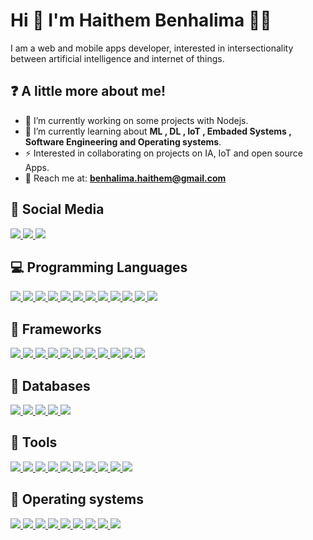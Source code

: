 # Hi 👋 I'm Haithem Benhalima 👨‍💻

I am a web and mobile apps developer, interested in intersectionality between artificial intelligence and internet of things. 



## :question: A little more about me!


- 🔭 I’m currently working on some projects with Nodejs.
- 🌱 I’m currently learning about **ML , DL , IoT , Embaded Systems , Software Engineering and Operating systems**.
- ⚡ Interested in collaborating on projects on IA, IoT and open source Apps.
- 💬 Reach me at: **benhalima.haithem@gmail.com**


## :calling: Social Media


<a href="https://www.facebook.com/haithem.benhalima.3/">
  <img src="https://img.shields.io/badge/Facebook-1877F2?style=for-the-badge&logo=facebook&logoColor=white">
</a>
<a href="https://linkedin.com/in/haithem-benhalima">
  <img src="https://img.shields.io/badge/LinkedIn-0077B5?style=for-the-badge&logo=linkedin&logoColor=white">
</a>
<a href="https://t.me/haithem_benhalima">
  <img src="https://img.shields.io/badge/Telegram-0088CC?style=for-the-badge&logo=telegram&logoColor=white">
</a>

## :computer: Programming Languages


<a href="#">
  <img src="https://img.shields.io/badge/Python-3776AB?style=for-the-badge&logo=python&logoColor=white">
</a>
<a href="#">
  <img src="https://img.shields.io/badge/HTML5-E34F26?style=for-the-badge&logo=html5&logoColor=white">
</a>
<a href="#">
  <img src="https://img.shields.io/badge/CSS3-1572B6?style=for-the-badge&logo=css3&logoColor=white">
</a>
<a href="#">
  <img src="https://img.shields.io/badge/JavaScript-323330?style=for-the-badge&logo=javascript&logoColor=F7DF1E">
</a>
<a href="#">
  <img src="https://img.shields.io/badge/C/C++-00599C?style=for-the-badge&logo=c&logoColor=white">
</a>
<a href="#">
  <img src="https://img.shields.io/badge/Java-ED8B00?style=for-the-badge&logo=oraclejava&logoColor=white">
</a>
<a href="#">
  <img src="https://img.shields.io/badge/Assembly-4F4F4F?style=for-the-badge&logo=oraclejava&logoColor=white">
</a>
<a href="#">
  <img src="https://img.shields.io/badge/PHP-777BB4?style=for-the-badge&logo=php&logoColor=white">
</a>
<a href="#">
  <img src="https://img.shields.io/badge/Dart-0075BA?style=for-the-badge&logo=dart&logoColor=white">
</a>
<a href="#">
  <img src="https://img.shields.io/badge/SQL-D5891B?style=for-the-badge&logo=sql&logoColor=white">
</a>
<a href="#">
  <img src="https://img.shields.io/badge/Git-F05032?style=for-the-badge&logo=git&logoColor=white">
</a>
<a href="#">
  <img src="https://img.shields.io/badge/Shell_Script-121011?style=for-the-badge&logo=gnu-bash&logoColor=white">
</a>


## :sparkler: Frameworks




<a href="#">
  <img src="https://img.shields.io/badge/laravel-E5500F?style=for-the-badge&logo=laravel&logoColor=white">
</a>
<a href="#">
  <img src="https://img.shields.io/badge/flutter-1995C4?style=for-the-badge&logo=flutter&logoColor=white">
</a>
<a href="#">
  <img src="https://img.shields.io/badge/LaTeX-47A141?style=for-the-badge&logo=LaTeX&logoColor=white">
</a>
<a href="#">
  <img src="https://img.shields.io/badge/ajax-2F50A7?style=for-the-badge&logo=ajax&logoColor=white">
</a>
<a href="#">
  <img src="https://img.shields.io/badge/Sass-CC6699?style=for-the-badge&logo=sass&logoColor=white">
</a>
<a href="#">
  <img src="https://img.shields.io/badge/Express.js-50667C?style=for-the-badge&logo=express&logoColor=#61dbfb">
</a>
<a href="#">
  <img src="https://img.shields.io/badge/Markdown-000000?style=for-the-badge&logo=markdown&logoColor=white">
</a>
<a href="#">
  <img src="https://img.shields.io/badge/Tailwind_CSS-38B2AC?style=for-the-badge&logo=tailwind-css&logoColor=white">
</a>
<a href="#">
  <img src="https://img.shields.io/badge/json-5A5E63?style=for-the-badge&logo=json&logoColor=white">
</a>
<a href="#">
  <img src="https://img.shields.io/badge/Bootstrap-563D7C?style=for-the-badge&logo=bootstrap&logoColor=white">
</a>
<a href="#">
  <img src="https://img.shields.io/badge/jQuery-0769AD?style=for-the-badge&logo=jquery&logoColor=white">
</a>


## :battery: Databases

<a href="#">
  <img src="https://img.shields.io/badge/MySQL-00000F?style=for-the-badge&logo=mysql&logoColor=white">
</a>
<a href="#">
  <img src="https://img.shields.io/badge/MongoDB-white?style=for-the-badge&logo=mongodb&logoColor=4EA94B">
</a>
<a href="#">
  <img src="https://img.shields.io/badge/SQLite-07405E?style=for-the-badge&logo=sqlite&logoColor=white">
</a>
<a href="#">
  <img src="https://img.shields.io/badge/Hive-23BAD1?style=for-the-badge&logo=hive&logoColor=white">
</a>
<a href="#">
  <img src="https://img.shields.io/badge/Firebase-EACF10?style=for-the-badge&logo=firebase&logoColor=black">
</a>

## :wrench: Tools


<a href="#">
  <img src="https://img.shields.io/badge/Firefox_Browser-FF7139?style=for-the-badge&logo=Firefox-Browser&logoColor=white">
</a>
<a href="#">
  <img src="https://img.shields.io/badge/Brave%20Brower-D15223?style=for-the-badge&logo=brave&logoColor=white">
</a>
<a href="#">
  <img src="https://img.shields.io/badge/Opera%20Browser-D10000?style=for-the-badge&logo=opera&logoColor=white">
</a>
<a href="#">
  <img src="https://img.shields.io/badge/Visual_Studio_Code-0078D4?style=for-the-badge&logo=visual%20studio%20code&logoColor=white">
</a>
<a href="#">
  <img src="https://img.shields.io/badge/Atom-0BB458?style=for-the-badge&logo=atom&logoColor=white">
</a>
<a href="#">
  <img src="https://img.shields.io/badge/Jupyter-F37626.svg?&style=for-the-badge&logo=Jupyter&logoColor=white">
</a>
<a href="#">
  <img src="https://img.shields.io/badge/vim-059419?style=for-the-badge&logo=vim&logoColor=white">
</a>
<a href="#">
  <img src="https://img.shields.io/badge/intellij-0A0A0A?style=for-the-badge&logo=intellijidea&logoColor=white">
</a>
<a href="#">
  <img src="https://img.shields.io/badge/Google Colab-F9AB00?style=for-the-badge&logo=googlecolab&color=525252">
</a>
<a href="#">
  <img src="https://img.shields.io/badge/Figma-AE06B9?style=for-the-badge&logo=figma&logoColor=white">
</a>  


## :rocket: Operating systems

<a href="#">
  <img src="https://img.shields.io/badge/windows-1183D2?style=for-the-badge&logo=windows&logoColor=white">
</a>  
<a href="#">
  <img src="https://img.shields.io/badge/debian-B71E09?style=for-the-badge&logo=debian&logoColor=white">
</a>  
<a href="#">
  <img src="https://img.shields.io/badge/ubuntu-D57210?style=for-the-badge&logo=ubuntu&logoColor=white">
</a>  
<a href="#">
  <img src="https://img.shields.io/badge/Mx%20linux-222222?style=for-the-badge&logo=mxlinux&logoColor=white">
</a>  
<a href="#">
  <img src="https://img.shields.io/badge/kali%20linux-091E46?style=for-the-badge&logo=kalilinux&logoColor=white">
</a>  
<a href="#">
  <img src="https://img.shields.io/badge/arch%20linux-192A68?style=for-the-badge&logo=archlinux&logoColor=white">
</a>
<a href="#">
  <img src="https://img.shields.io/badge/Manjaro-128C01?style=for-the-badge&logo=manjaro&logoColor=white">
</a>  
<a href="#">
  <img src="https://img.shields.io/badge/fedora-0A1A6A?style=for-the-badge&logo=fedora&logoColor=white">
</a>
<a href="#">
  <img src="https://img.shields.io/badge/linux%20mint-08C140?style=for-the-badge&logo=linuxmint&logoColor=white">
</a>


